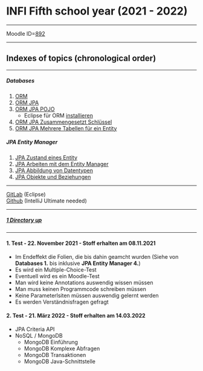 # INFI Fifth school year (2021 - 2022)

----

Moodle ID=[892](https://moodle2.htlinn.ac.at/course/view.php?id=892)

----

Indexes of topics (chronological order)
-------------------------------------

---

##### Databases

1. [ORM](./ORM.md) 
2. [ORM JPA](./ORM_JPA.md)
3. [ORM JPA POJO](./ORM_JPA_POJO.md)
   - Eclipse für ORM [installieren](./EclipseInstallation.md)
4. [ORM JPA Zusammengesetzt Schlüssel](./ORM_JPA_ZusammengesetzteSchluessel.md)
5. [ORM JPA Mehrere Tabellen für ein Entity](./ORM_JPA_MultipleTables.md)

##### JPA Entity Manager

1. [JPA Zustand eines Entity](./ZustandEntity.md)
2. [JPA Arbeiten mit dem Entity Manager](./ArbeitenEntityManager.md)
3. [JPA Abbildung von Datentypen](./AbbildungDatentypen.md)
4. [JPA Objekte und Beziehungen](./ObjekteBeziehungen.md)

----

[GitLab](https://gitlab.com/AmaMark) (Eclipse) <br/>
[Github](https://github.com/Baumbart13/HTL_INFI_DB) (IntelliJ Ultimate needed)

----

##### [1 Directory up](./../)

----

#### **1. Test - 22. November 2021 - Stoff erhalten am 08.11.2021**
   - Im Endeffekt die Folien, die bis dahin geamcht wurden (Siehe von **Databases 1.** bis inklusive **JPA Entity Manager 4.**)
   - Es wird ein Multiple-Choice-Test
   - Eventuell wird es ein Moodle-Test
   - Man wird keine Annotations auswendig wissen müssen
   - Man muss keinen Programmcode schreiben müssen
   - Keine Parameterlsiten müssen auswendig gelernt werden
   - Es werden Verständnisfragen gefragt

#### **2. Test - 21. März 2022 - Stoff erhalten am 14.03.2022**
   - JPA Criteria API
   - NoSQL / MongoDB
      - MongoDB Einführung
      - MongoDB Komplexe Abfragen
      - MongoDB Transaktionen
      - MongoDB Java-Schnittstelle
